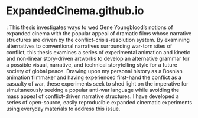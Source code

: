 # ExpandedCinema.github.io
: This thesis investigates ways to wed Gene Youngblood’s notions of expanded cinema with the popular appeal of dramatic films whose narrative structures are driven by the conflict-crisis-resolution system. By examining alternatives to conventional narratives surrounding war-torn sites of conflict, this thesis examines a series of experimental animation and kinetic and non-linear story-driven artworks to develop an alternative grammar for a possible visual, narrative, and technical storytelling style for a future society of global peace. Drawing upon my personal history as a Bosnian animation filmmaker and having experienced first-hand the conflict as a casualty of war, these experiments seek to shed light on the imperative for simultaneously seeking a popular anti-war language while avoiding the mass appeal of conflict-driven narrative structures.  I have developed a series of open-source, easily reproducible expanded cinematic experiments using everyday materials to address this issue.
